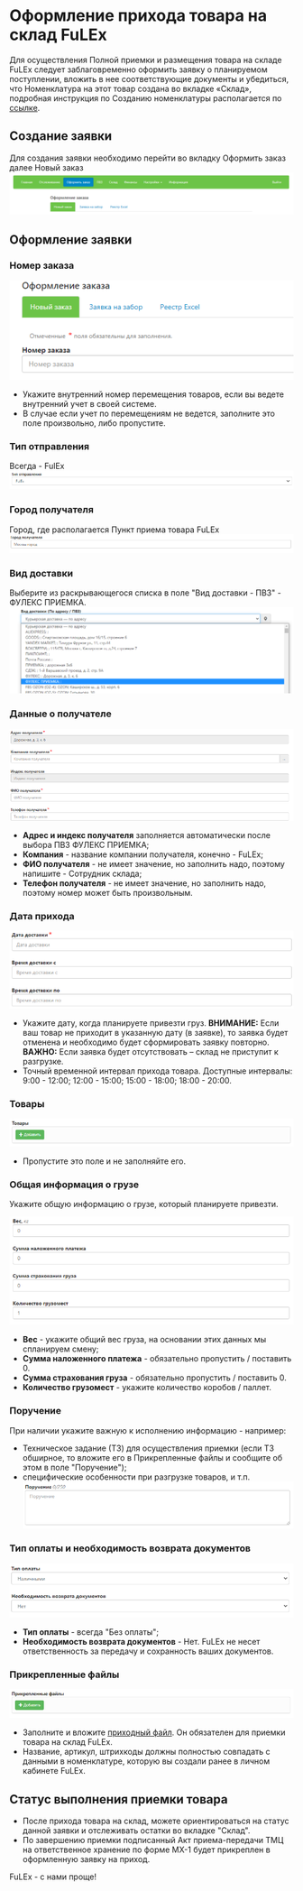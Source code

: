 # Оформление прихода товара на склад FuLEx

Для осуществления Полной приемки и размещения товара на складе FuLEx следует заблаговременно оформить заявку о планируемом поступлении, вложить в нее соответствующие документы и убедиться, что Номенклатура на этот товар создана во вкладке «Склад», подробная инструкция по Созданию номенклатуры располагается по [ссылке](nomenclature.md).

## Создание заявки
Для создания заявки необходимо перейти во вкладку Оформить заказ далее Новый заказ
![new_order](img/new_order.png)

## Оформление заявки
### Номер заказа

![order](img/order_number.png)

- Укажите внутренний номер перемещения товаров, если вы ведете внутренний учет в своей системе.
- В случае если учет по перемещениям не ведется, заполните это поле произвольно, либо пропустите. 

### Тип отправления
Всегда - FulEx
![delivery_fulex](img/delivery_fulex.png) 

### Город получателя
Город, где располагается Пункт приема товара FuLEx
![receiver](img/delivery_city_moscow.png)

### Вид доставки
Выберите из раскрывающегося списка в поле "Вид доставки - ПВЗ" - ФУЛЕКС ПРИЕМКА.
![deployed](img/deployed_data_receiver.png)


### Данные о получателе

![pick_up_company](img/pick_up_company.png)

- **Адрес и индекс получателя** заполняется автоматически после выбора ПВЗ ФУЛЕКС ПРИЕМКА;
- **Компания** - название компании получателя, конечно - FuLEx;
- **ФИО получателя** - не имеет значение, но заполнить надо, поэтому напишите - Сотрудник склада;
- **Телефон получателя** - не имеет значение, но заполнить надо, поэтому номер может быть произвольным.

### Дата прихода

![arrival_date](img/arrival_date.png)

- Укажите дату, когда планируете привезти груз.
  **ВНИМАНИЕ:**  Если ваш товар не приходит в указанную дату (в заявке), то заявка будет отменена и необходимо будет сформировать заявку повторно.  
  **ВАЖНО:** Если заявка будет отсутствовать – склад не приступит к разгрузке.
- Точный временной интервал прихода товара. Доступные интервалы: 9:00 - 12:00; 12:00 - 15:00; 15:00 - 18:00; 18:00 - 20:00.

### Товары

![product](img/product.png)

- Пропустите это поле и не заполняйте его.

### Общая информация о грузе
Укажите общую информацию о грузе, который планируете привезти.

![invoice_infogoods](img/invoice_infogoods.png)

- **Вес** - укажите общий вес груза, на основании этих данных мы спланируем смену; 
- **Сумма наложенного платежа** - обязательно пропустить / поставить 0. 
- **Сумма страхования груза** - обязательно пропустить / поставить 0.
- **Количество грузомест** - укажите количество  коробов / паллет. 

### Поручение
При наличии укажите важную к исполнению информацию - например:  
- Техническое задание (ТЗ) для осуществления приемки (если ТЗ обширное, то вложите его в Прикрепленные файлы и сообщите об этом в поле "Поручение");
- специфические особенности при разгрузке товаров, и т.п. 
![poruch](img/poruch.png)

### Тип оплаты и необходимость возврата документов 
![tip_payment](img/tip_payment.png)
- **Тип оплаты** - всегда "Без оплаты";
- **Необходимость возврата документов** - Нет. FuLEx не несет ответственность за передачу и сохранность ваших документов. 

### Прикрепленные файлы

![files](img/attached_files.png)

- Заполните и вложите [приходный файл](https://docs.google.com/spreadsheets/d/e/2PACX-1vQcQGDyTZbOqW1uIjP6A953COyJRQUYuOA7yYIsu2Sb9K28bEUIDH07UppzLmas5zMaa3BTl34J_1Fs/pub?output=xlsx). Он обязателен для приемки товара на склад FuLEx.
- Название, артикул, штрихкоды должны полностью совпадать с данными в номенклатуре, которую вы создали ранее в личном кабинете FuLEx. 

## Статус выполнения приемки товара
- После прихода товара на склад, можете ориентироваться на статус данной заявки и отслеживать остатки во вкладке "Склад". 
- По завершению приемки подписанный Акт приема-передачи ТМЦ на ответственное хранение по форме МХ-1 будет прикреплен в оформленную заявку на приход.

FuLEx - с нами проще!